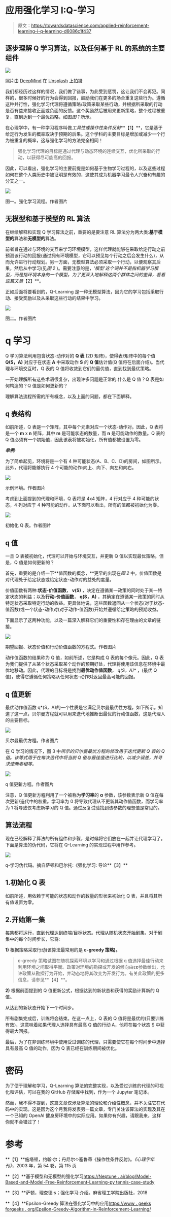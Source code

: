 # 应用强化学习 I:Q-学习

> 原文：<https://towardsdatascience.com/applied-reinforcement-learning-i-q-learning-d6086c1f437>

## 逐步理解 Q 学习算法，以及任何基于 RL 的系统的主要组件

![](img/3670f21681b1e0fd708e5653105e0c43.png)

照片由 [DeepMind](https://unsplash.com/@deepmind?utm_source=medium&utm_medium=referral) 在 [Unsplash](https://unsplash.com?utm_source=medium&utm_medium=referral) 上拍摄

我们都经历过这样的情况，我们做了错事，为此受到惩罚，这让我们不会再犯。同样的，很多时候好的行为会得到回报，鼓励我们在更多的场合重复这些行为。遵循这种并行性，强化学习代理将遵循策略/政策采取某些行动，并根据所采取的行动是否有益来接收正面或负面的反馈。这个奖励然后被用来更新策略，整个过程被重复，直到达到一个最优策略，如图*图 1* 所示。

在心理学中，有一种学习程序叫做*工具性或操作性条件反射***【1】**，它是基于给定行为发生的概率取决于预期的后果。这个学科的主要目标是增加或减少一个行为被重复的概率，这与强化学习的方法完全相同！

> 强化学习代理的目标是通过代理与动态环境的连续交互，优化所采取的行动，以获得尽可能高的回报。

因此，可以看出，强化学习的主要前提是如何基于生物学习过程的，以及这些过程如何在整个人类历史中被证明是有效的，这使其成为机器学习最令人兴奋和有趣的分支之一。

![](img/e33836de957c61e47c88fb74a5e842ea.png)

图一。强化学习流程。作者图片

## 无模型和基于模型的 RL 算法

在继续解释和实现 Q 学习算法之前，重要的是要注意 RL 算法分为两大类:**基于模型的**算法和**无模型的**算法。

前者旨在通过与环境的交互来学习环境模型，这样代理就能够在采取给定行动之前预测该行动的回报(通过拥有环境模型，它可以预见每个行动之后会发生什么)，从而允许进行行动规划。另一方面，无模型算法必须采取一个行动，以便观察其后果，然后从中学习(见*图 2* )。需要注意的是，‘*模型’*这个词并不是指机器学习模型，而是指环境本身的一个模型。为了更深入地解释这两个群体之间的差异，看看这篇文章**【2】**。

正如后面将要看到的，Q-Learning 是一种无模型算法，因为它的学习包括采取行动、接受奖励以及从采取这些行动的结果中学习。

![](img/2fada302fc4c73bd7ae68bb0f51963ff.png)

图二。作者图片

# q 学习

Q 学习算法利用包含状态-动作对的 **Q 表** (2D 矩阵)，使得表/矩阵中的每个值 **Q(S，A)** 对应于在状态 **A** 中采取动作 **S** 的 **Q 值**估计值(Q 值将在后面介绍)。当代理与环境交互时，Q 表的 Q 值将收敛到它们的最优值，直到找到最优策略。

一开始理解所有这些术语很复杂，出现许多问题是正常的:什么是 Q 值？Q 表是如何构造的？Q 值是如何更新的？

理解算法流程所需的所有概念，以及上面的问题，都在下面解释。

## q 表结构

如前所述，Q 表是一个矩阵，其中每个元素对应一个状态-动作对。因此，Q 表将是一个 **m** x **n** 矩阵，其中 **m** 是可能状态的数量，而 **n** 是可能动作的数量。Q 表的 Q 值必须有一个初始值，因此该表将被初始化，所有值都被设置为零。

***举例:***

为了简单起见，环境将是一个有 4 种可能状态(A、B、C、D)的房间，如图所示。此外，代理将能够执行 4 个可能的动作:向上、向下、向左和向右。

![](img/7318f2d236498ac5d7a695d44ac1c77f.png)

示例环境。作者图片

考虑到上面提到的代理和环境，Q 表将是 4x4 矩阵，4 行对应于 4 种可能的状态，4 列对应于 4 种可能的动作。从下面可以看出，所有的值都被初始化为零。

![](img/0e09c1337f60f2003301e428b16e07e5.png)

初始化 Q 表。作者图片

## q 值

一旦 Q 表被初始化，代理可以开始与环境交互，并更新 Q 值以实现最优策略。但是，Q 值是如何更新的？

首先，重要的是介绍一下**值函数的概念，**更早的出现在*图 2* 中。价值函数是对代理处于给定状态或给定状态-动作对的益处的度量。

价值函数有两种:**状态-价值函数**， **v(S)** ，决定在遵循某一政策的同时处于某一特定状态的利益；以及**行动-价值函数**， **q(S，A)** ，其确定在遵循某一政策的同时从特定状态采取特定行动的收益。更具体地说，这些函数返回从一个状态(对于状态-值函数)或一个状态-动作对(对于动作-值函数)开始并遵循给定策略的预期收益。

下面显示了这两种功能，以及一篇深入解释它们的重要性和存在理由的文章的链接。

![](img/309040b51b5cd04cb084588247fc9f3c.png)

期望回报、状态价值和行动价值函数的方程式。作者图片

[](https://www.analyticsvidhya.com/blog/2021/02/understanding-the-bellman-optimality-equation-in-reinforcement-learning/)  

动作值函数的结果称为 Q 值，如前所述，它是构成 Q 表的每个像元。因此，Q 表为我们提供了从某个状态采取某个动作的预期好处，代理将使用该信息在环境中最优地移动。因此，代理的目标将是找到**最优动作值函数**， **q*(S，A)** ，(最优 Q 值)，使得它遵循任何策略从任何状态-动作对返回最高可能的回报。

## q 值更新

最优动作值函数 q*(S，A)的一个性质是它满足贝尔曼最优性方程，如下所示。知道了这一点，贝尔曼方程就可以用来迭代地推断出最优的行动值函数，这是代理人的主要目标。

![](img/d29c578919fd9a3ec04dec79c91788c8.png)

贝尔曼最优方程。作者图片

在 Q 学习的情况下，图 3 中*所示的贝尔曼最优方程的修改用于迭代更新 Q 表的 Q 值。该等式用于在每次迭代中将当前 Q 值与最佳值进行比较，以减少误差，并寻求使两者相等。*

![](img/e3640ebeb4960e989a6200cbd543cf35.png)

q 值更新方程。作者图片

注意，Q 值更新方程利用了一个被称为**学习率**的 **α** 参数，该参数表示新 Q 值在每次更新/迭代中的权重。学习率为 0 将导致代理从不更新其动作值函数，而学习率为 1 将导致仅考虑新学习的 Q 值。通过反复试验找到该参数的理想值是常见的。

## 算法流程

现在已经解释了算法的所有组件和步骤，是时候将它们放在一起并让代理学习了。下面是算法的伪代码，它将在 Q-Learning 的实现过程中用作参考。

![](img/f67cd6b0d941bdcc951d1955a0eb1c37.png)

q-学习伪代码。摘自萨顿和巴尔托:《强化学习:
导论**【3】**

## 1.初始化 Q 表

如前所述，用依赖于可能的状态和动作的数量的形状来初始化 Q 表，并且将其所有值设置为零。

## 2.**开始第一集**

每集都将运行，直到代理达到终端/目标状态。代理从随机状态开始剧集，对于剧集中的每个时间步长，它将:

**1)** 根据策略采取行动(该算法最常用的是 **ɛ-greedy 策略)。**

> ɛ-greedy 策略试图在随机探索环境以学习和通过根据 q 值选择最佳行动来利用环境之间取得平衡。政策对环境的勘探或开发的倾向由ε**ɛ**参数给出，允许政策从勘探行为开始，并动态地将其改变为开发行为。有关此政策的更多信息，请参见**【4】**。

**2)** 根据前面提到的 Q 值更新公式，根据达到的新状态和获得的奖励计算新的 Q 值。

从达到的新状态开始下一个时间步。

所有剧集完成后，训练将会结束。在这一点上，Q 表的 Q 值将是最优的(只要训练有效)，这意味着如果代理人选择具有最高 Q 值的行动 A，他将在每个状态 S 中获得最大回报。

最后，为了在非训练环境中使用受过训练的代理，只需要使它在每个时间步中选择具有最高 Q 值的动作，因为 Q 表已经在训练期间被优化。

# 密码

为了便于理解和学习，Q-Learning 算法的完整实现，以及受过训练的代理的可视化和评估，可以在我的 GitHub 存储库中找到，作为一个 Jupyter 笔记本。

[](https://github.com/JavierMtz5/ArtificialIntelligence)  

然而，我不得不提到，这篇文章仅涉及算法的理论和介绍性概念，并不关注它在代码中的实现。这是因为这个月我将发表另一篇文章，专门关注该算法的实现及其在一个已知的 OpenAI 健身房环境中的实际应用。如果你有兴趣，请跟我来，这样你就不会错过了！

# 参考

**【1】**施塔顿，约翰·尔；丹尼尔·t·塞鲁蒂《操作性条件反射》。*《心理学年刊》*，2003 年，第 54 卷，第 115 页

**【2】**基于模型和无模型的强化学习[https://Neptune . ai/blog/Model-Based-and-Model-Free-Reinforcement-Learning-py tennis-case-study](https://neptune.ai/blog/model-based-and-model-free-reinforcement-learning-pytennis-case-study)

**【3】**萨顿，理查德·s；强化学习:介绍。麻省理工学院出版社，2018

**【4】**Epsilon-Greedy 算法在强化学习中的应用[https://www . geeks forgeeks . org/Epsilon-Greedy-Algorithm-in-Reinforcement-Learning/](https://www.geeksforgeeks.org/epsilon-greedy-algorithm-in-reinforcement-learning/)